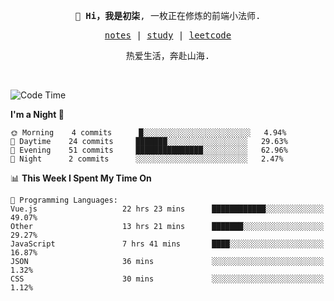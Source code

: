 <p align="center">
  <samp>
    <span><strong>👋 Hi，我是初柒</strong>,</span>
    <span>一枚正在修炼的前端小法师.</span>
  </samp>
</p>

<p align="center">
  <samp>
    <a href="https://www.wolai.com/dec-seven/wyPFvMTwAcD9muc6RMfThB">notes</a> |
    <a href="https://github.com/dec-seven/fe-study">study</a> |
    <a href="https://leetcode.cn/u/dec-seven/">leetcode</a>
  </samp>
</p>
<p align="center">
  <samp>
    <span>热爱生活，奔赴山海.</span>
  </samp>
</p>
<br>

<!--START_SECTION:waka-->
![Code Time](http://img.shields.io/badge/Code%20Time-287%20hrs%2037%20mins-blue)

**I'm a Night 🦉** 

```text
🌞 Morning    4 commits      █░░░░░░░░░░░░░░░░░░░░░░░░   4.94% 
🌆 Daytime    24 commits     ███████░░░░░░░░░░░░░░░░░░   29.63% 
🌃 Evening    51 commits     ███████████████░░░░░░░░░░   62.96% 
🌙 Night      2 commits      ░░░░░░░░░░░░░░░░░░░░░░░░░   2.47%

```


📊 **This Week I Spent My Time On** 

```text
💬 Programming Languages: 
Vue.js                   22 hrs 23 mins      ████████████░░░░░░░░░░░░░   49.07% 
Other                    13 hrs 21 mins      ███████░░░░░░░░░░░░░░░░░░   29.27% 
JavaScript               7 hrs 41 mins       ████░░░░░░░░░░░░░░░░░░░░░   16.87% 
JSON                     36 mins             ░░░░░░░░░░░░░░░░░░░░░░░░░   1.32% 
CSS                      30 mins             ░░░░░░░░░░░░░░░░░░░░░░░░░   1.12%

```


<!--END_SECTION:waka-->

